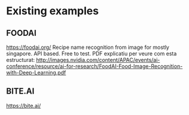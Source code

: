# Existing examples

## FOODAI
https://foodai.org/
Recipe name recognition from image for mostly singapore.
API based. Free to test.
PDF explicatiu per veure com esta estructurat:
http://images.nvidia.com/content/APAC/events/ai-conference/resource/ai-for-research/FoodAI-Food-Image-Recognition-with-Deep-Learning.pdf

## BITE.AI
https://bite.ai/